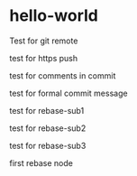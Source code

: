 # hello-world
Test for git remote

test for https push

test for comments in commit

test for formal commit message

test for rebase-sub1

test for rebase-sub2

test for rebase-sub3

first rebase node
